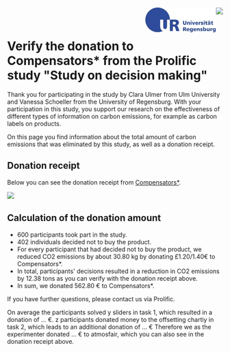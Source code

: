 
<img align="right" height="60" src="https://github.com/Vanessa-project/Study/raw/gh-pages/logo_uulm.png"> <img align="right"  height="58" src="https://github.com/Vanessa-project/Experiment/raw/gh-pages/logo_regensburg.jpg">


<br>
<br>

# Verify the donation to Compensators* from the Prolific study "Study on decision making"


Thank you for participating in the study by Clara Ulmer from Ulm University and Vanessa Schoeller from the University of Regensburg. 
With your participation in this study, you support our research on the effectiveness of different types of information on carbon emissions, for example as carbon labels on products.

On this page you find information about the total amount of carbon emissions that was eliminated by this study, as well as a donation receipt.


## Donation receipt

Below you can see the donation receipt from <a target="_blank" rel="noopener noreferrer" href="https://www.compensators.org/en/compensators/">Compensators*</a>.

![](https://github.com/Vanessa-project/Study/raw/gh-pages/Screenshot%202021-06-02%2010.16.41%20(2).png)


## Calculation of the donation amount
 <ul>
  <li>600 participants took part in the study.</li>
  <li>402 individuals decided not to buy the product.</li>
  <li>For every participant that had decided not to buy the product, we reduced CO2 emissions by about 30.80 kg by donating £1.20/1.40€ to Compensators*.</li>
    <li>In total, participants' decisions resulted in a reduction in CO2 emissions by 12.38 tons as you can verify with the donation receipt above.</li>
      <li>In sum, we donated 562.80 € to Compensators*. </li>
</ul> 

  
If you have further questions, please contact us via Prolific.



On average the participants solved y sliders in task 1, which resulted in a donation of ... €. 
z participants donated money to the offsetting chartiy in task 2, which leads to an additional donation of ... €
Therefore we as the experimenter donated ... € to atmosfair, which you can also see in the donation receipt above.


